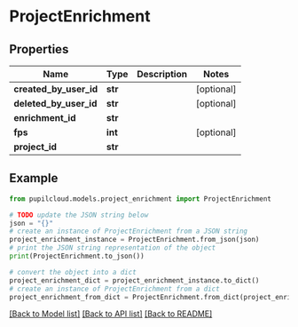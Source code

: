 # ProjectEnrichment


## Properties

Name | Type | Description | Notes
------------ | ------------- | ------------- | -------------
**created_by_user_id** | **str** |  | [optional] 
**deleted_by_user_id** | **str** |  | [optional] 
**enrichment_id** | **str** |  | 
**fps** | **int** |  | [optional] 
**project_id** | **str** |  | 

## Example

```python
from pupilcloud.models.project_enrichment import ProjectEnrichment

# TODO update the JSON string below
json = "{}"
# create an instance of ProjectEnrichment from a JSON string
project_enrichment_instance = ProjectEnrichment.from_json(json)
# print the JSON string representation of the object
print(ProjectEnrichment.to_json())

# convert the object into a dict
project_enrichment_dict = project_enrichment_instance.to_dict()
# create an instance of ProjectEnrichment from a dict
project_enrichment_from_dict = ProjectEnrichment.from_dict(project_enrichment_dict)
```
[[Back to Model list]](../README.md#documentation-for-models) [[Back to API list]](../README.md#documentation-for-api-endpoints) [[Back to README]](../README.md)


